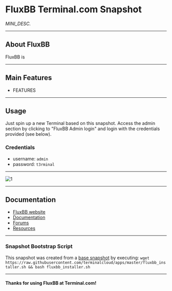 # **FluxBB** Terminal.com Snapshot

*MINI_DESC.*

---

## About FluxBB

FluxBB is

---

## Main Features

- FEATURES

---

## Usage

Just spin up a new Terminal based on this snapshot. Access the admin section by clicking to "FluxBB Admin login" and login with the credentials provided (see below).

### Credentials

- username: `admin`
- password: `t3rminal`

---

![1](IMAGE_URL)

---

## Documentation

- [FluxBB website](http://fluxbb.org/)
- [Documentation](http://fluxbb.org/docs/)
- [Forums](http://fluxbb.org/forums/index.php)
- [Resources](http://fluxbb.org/resources/)

---

### Snapshot Bootstrap Script

This snapshot was created from a [base snapshot](https://www.terminal.com/tiny/FzpHiTXG1K) by executing:
`wget https://raw.githubusercontent.com/terminalcloud/apps/master/fluxbb_installer.sh && bash fluxbb_installer.sh`

---

#### Thanks for using FluxBB at Terminal.com!
